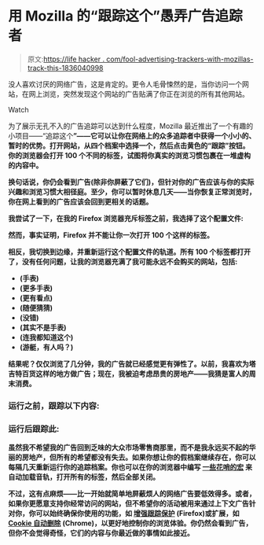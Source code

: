 # 用 Mozilla 的“跟踪这个”愚弄广告追踪者

> 原文:[https://life hacker . com/fool-advertising-trackers-with-mozillas-track-this-1836040998](https://lifehacker.com/fool-advertising-trackers-with-mozillas-track-this-1836040998)

没人喜欢讨厌的网络广告，这是肯定的。更令人毛骨悚然的是，当你访问一个网站，在网上浏览，突然发现这个网站的广告贴满了你正在浏览的所有其他网站。

Watch

为了展示无孔不入的广告追踪可以达到什么程度，Mozilla 最近推出了一个有趣的小项目——“追踪这个[](https://trackthis.link/)**”——它可以让你在网络上的众多追踪者中获得一个小小的、暂时的优势。打开网站，从四个档案中选择一个，然后点击黄色的“跟踪”按钮。你的浏览器会打开 100 个不同的标签，试图将你真实的浏览习惯包裹在一堆虚构的内容中。**

**换句话说，你仍会看到广告(除非你屏蔽了它们)，但针对你的广告应该与你的实际兴趣和浏览习惯大相径庭。至少，你可以暂时休息几天——当你恢复正常浏览时，你在网上看到的广告应该会回到更相关的话题。**

**我尝试了一下，在我的 Firefox 浏览器充斥标签之前，我选择了这个配置文件:**

**然而，事实证明，Firefox 并不能让你一次打开 100 个这样的标签。**

**相反，我切换到边缘，并重新运行这个配置文件的轨道。所有 100 个标签都打开了，没有任何问题，让我的浏览器充满了我可能永远不会购买的网站，包括:**

*   **(手表)**
*   **(更多手表)**
*   **(更有看点)**
*   **(随便猜猜)**
*   **(没错)**
*   **(其实不是手表)**
*   **(连我都知道这个)**
*   **(游艇，有人吗？)**

**结果呢？仅仅浏览了几分钟，我的广告就已经感觉更有弹性了。以前，我喜欢为塔吉特百货这样的地方做广告；现在，我被迫考虑昂贵的房地产——我猜是富人的周末消费。**

### **运行之前，跟踪以下内容:**

### ****运行后跟踪此:****

**虽然我不希望我的广告回到乏味的大众市场零售商那里，而不是我永远买不起的华丽的房地产，但所有的希望都没有失去。如果你想让你的假档案继续存在，你可以每隔几天重新运行你的追踪档案。你也可以在你的浏览器中编写 [一些花哨的宏](https://chrome.google.com/webstore/detail/imacros-for-chrome/cplklnmnlbnpmjogncfgfijoopmnlemp?hl=en) 来自动加载音轨，打开所有的标签，然后全部关闭。**

**不过，这有点麻烦——比一开始就简单地屏蔽烦人的网络广告要低效得多。或者，如果你更愿意支持你经常访问的网站，但不希望你的活动被用来通过上下文广告针对你，你可以始终确保你使用的功能，如 [**增强跟踪保护**](https://blog.mozilla.org/blog/2019/06/04/firefox-now-available-with-enhanced-tracking-protection-by-default/) (Firefox)或扩展，如 [**Cookie 自动删除**](https://chrome.google.com/webstore/detail/cookie-autodelete/fhcgjolkccmbidfldomjliifgaodjagh) (Chrome)，以更好地控制你的浏览体验。你仍然会看到广告，但你不会觉得奇怪，它们的内容与你最近做的事情如此接近。**